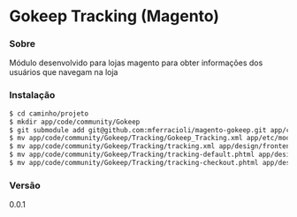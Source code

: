 # Gokeep Tracking (Magento)

### Sobre
Módulo desenvolvido para lojas magento para obter informações dos usuários que navegam na loja

### Instalação
```sh
$ cd caminho/projeto
$ mkdir app/code/community/Gokeep
$ git submodule add git@github.com:mferracioli/magento-gokeep.git app/code/community/Gokeep/Tracking
$ mv app/code/community/Gokeep/Tracking/Gokeep_Tracking.xml app/etc/modules
$ mv app/code/community/Gokeep/Tracking/tracking.xml app/design/frontend/default/YOUR_THEME/layout/gokeep
$ mv app/code/community/Gokeep/Tracking/tracking-default.phtml app/design/frontend/default/YOUR_THEME/template/gokeep
$ mv app/code/community/Gokeep/Tracking/tracking-checkout.phtml app/design/frontend/default/YOUR_THEME/template/gokeep
```

### Versão
0.0.1